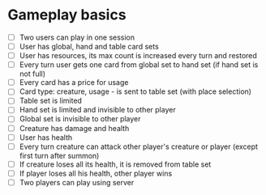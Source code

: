 # Gameplay basics

- [ ] Two users can play in one session
- [ ] User has global, hand and table card sets
- [ ] User has resources, its max count is increased every turn and restored
- [ ] Every turn user gets one card from global set to hand set (if hand set is not full)
- [ ] Every card has a price for usage
- [ ] Card type: creature, usage - is sent to table set (with place selection)
- [ ] Table set is limited
- [ ] Hand set is limited and invisible to other player
- [ ] Global set is invisible to other player
- [ ] Creature has damage and health
- [ ] User has health
- [ ] Every turn creature can attack other player's creature or player (except first turn after summon)
- [ ] If creature loses all its health, it is removed from table set
- [ ] If player loses all his health, other player wins
- [ ] Two players can play using server
